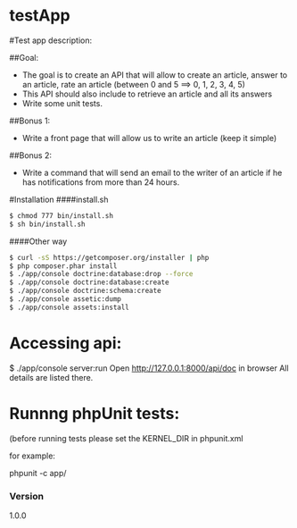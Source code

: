 testApp
=======

#Test app description:

##Goal:
 - The goal is to create an API that will allow to create an article, answer to an article, rate an article (between 0 and 5 ==> 0, 1, 2, 3, 4, 5)
 - This API should also include to retrieve an article and all its answers
 - Write some unit tests.

##Bonus 1:
 - Write a front page that will allow us to write an article (keep it simple)

##Bonus 2:
 - Write a command that will send an email to the writer of an article if he has notifications from more than 24 hours.


#Installation
####install.sh
```sh
$ chmod 777 bin/install.sh
$ sh bin/install.sh
```

####Other way
```sh
$ curl -sS https://getcomposer.org/installer | php
$ php composer.phar install
$ ./app/console doctrine:database:drop --force
$ ./app/console doctrine:database:create
$ ./app/console doctrine:schema:create
$ ./app/console assetic:dump
$ ./app/console assets:install
```
# Accessing api:
$ ./app/console server:run
Open http://127.0.0.1:8000/api/doc in browser
All details are listed there.

# Runnng phpUnit tests:
(before running tests please set the KERNEL_DIR in phpunit.xml

for example:
<server name="KERNEL_DIR" value="/home/maciej/Symfony/2015/testApp/app" />

phpunit -c app/

### Version
1.0.0